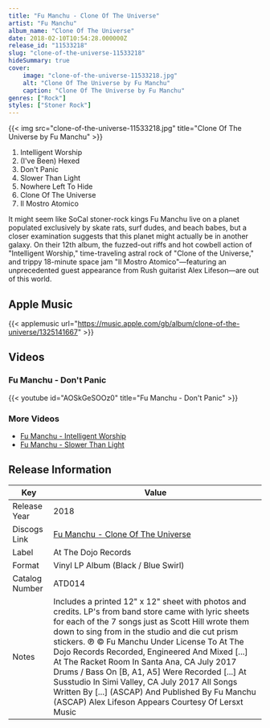 ```yaml
---
title: "Fu Manchu - Clone Of The Universe"
artist: "Fu Manchu"
album_name: "Clone Of The Universe"
date: 2018-02-10T10:54:28.000000Z
release_id: "11533218"
slug: "clone-of-the-universe-11533218"
hideSummary: true
cover:
    image: "clone-of-the-universe-11533218.jpg"
    alt: "Clone Of The Universe by Fu Manchu"
    caption: "Clone Of The Universe by Fu Manchu"
genres: ["Rock"]
styles: ["Stoner Rock"]
---
```


{{< img src="clone-of-the-universe-11533218.jpg" title="Clone Of The Universe by Fu Manchu" >}}

<!-- section break -->

1. Intelligent Worship
2. (I've Been) Hexed
3. Don't Panic
4. Slower Than Light
5. Nowhere Left To Hide
6. Clone Of The Universe
7. Il Mostro Atomico

<!-- section break -->


It might seem like SoCal stoner-rock kings Fu Manchu live on a planet populated exclusively by skate rats, surf dudes, and beach babes, but a closer examination suggests that this planet might actually be in another galaxy. On their 12th album, the fuzzed-out riffs and hot cowbell action of "Intelligent Worship," time-traveling astral rock of "Clone of the Universe," and trippy 18-minute space jam "Il Mostro Atomico"—featuring an unprecedented guest appearance from Rush guitarist Alex Lifeson—are out of this world.



## Apple Music
{{< applemusic url="https://music.apple.com/gb/album/clone-of-the-universe/1325141667" >}}





## Videos
### Fu Manchu - Don't Panic
{{< youtube id="AOSkGeSOOz0" title="Fu Manchu - Don't Panic" >}}<br>

### More Videos

- [Fu Manchu - Intelligent Worship](https://www.youtube.com/watch?v=DXu5YFTVCyc)
- [Fu Manchu - Slower Than Light](https://www.youtube.com/watch?v=d2FRV4wcyDw)


## Release Information
|  Key           | Value                                                |
| ---------------| ---------------------------------------------------- |
| Release Year   | 2018                                   |
| Discogs Link   | [Fu Manchu - Clone Of The Universe](https://www.discogs.com/release/11533218-Fu-Manchu-Clone-Of-The-Universe) |
| Label          | At The Dojo Records |
| Format         | Vinyl LP Album (Black / Blue Swirl) |
| Catalog Number | ATD014 |
| Notes | Includes a printed 12" x 12" sheet with photos and credits.  LP's from band store came with lyric sheets for each of the 7 songs just as Scott Hill wrote them down to sing from in the studio and die cut prism stickers.  ℗ © Fu Manchu Under License To At The Dojo Records  Recorded, Engineered And Mixed [...] At The Racket Room In Santa Ana, CA July 2017 Drums / Bass On [B, A1, A5] Were Recorded [...] At Susstudio In Simi Valley, CA July 2017 All Songs Written By [...] (ASCAP) And Published By Fu Manchu (ASCAP) Alex Lifeson Appears Courtesy Of Lersxt Music |